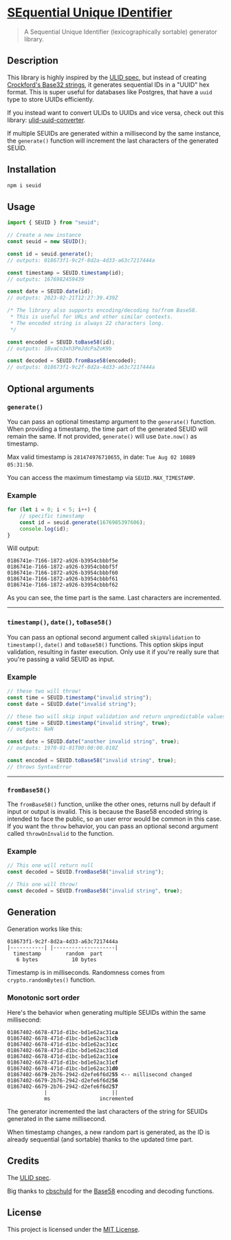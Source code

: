 # [SEquential Unique IDentifier](https://github.com/TheEdoRan/seuid)

> A Sequential Unique Identifier (lexicographically sortable) generator library.

## Description

This library is highly inspired by the [ULID spec](https://github.com/ulid/spec), but instead of creating [Crockford's Base32 strings](http://www.crockford.com/base32.html), it generates sequential IDs in a "UUID" hex format. This is super useful for databases like Postgres, that have a `uuid` type to store UUIDs efficiently.

If you instead want to convert ULIDs to UUIDs and vice versa, check out this library: [ulid-uuid-converter](https://github.com/TheEdoRan/ulid-uuid-converter).

If multiple SEUIDs are generated within a millisecond by the same instance, the `generate()` function will increment the last characters of the generated SEUID.

## Installation

```sh
npm i seuid
```

## Usage

```typescript
import { SEUID } from "seuid";

// Create a new instance
const seuid = new SEUID();

const id = seuid.generate();
// outputs: 018673f1-9c2f-8d2a-4d33-a63c7217444a

const timestamp = SEUID.timestamp(id);
// outputs: 1676982459439

const date = SEUID.date(id);
// outputs: 2023-02-21T12:27:39.439Z

/* The library also supports encoding/decoding to/from Base58.
 * This is useful for URLs and other similar contexts.
 * The encoded string is always 22 characters long.
 */

const encoded = SEUID.toBase58(id);
// outputs: 1BvaCn3xh3PmJdcPaZoK9b

const decoded = SEUID.fromBase58(encoded);
// outputs: 018673f1-9c2f-8d2a-4d33-a63c7217444a
```

## Optional arguments

### `generate()`

You can pass an optional timestamp argument to the `generate()` function. When providing a timestamp, the time part of the generated SEUID will remain the same. If not provided, `generate()` will use `Date.now()` as timestamp.

Max valid timestamp is `281474976710655`, in date: `Tue Aug 02 10889 05:31:50`.

You can access the maximum timestamp via `SEUID.MAX_TIMESTAMP`.

### Example

```typescript
for (let i = 0; i < 5; i++) {
	// specific timestamp
	const id = seuid.generate(1676985397606);
	console.log(id);
}
```

Will output:

```
0186741e-7166-1872-a926-b3954cbbbf5e
0186741e-7166-1872-a926-b3954cbbbf5f
0186741e-7166-1872-a926-b3954cbbbf60
0186741e-7166-1872-a926-b3954cbbbf61
0186741e-7166-1872-a926-b3954cbbbf62
```

As you can see, the time part is the same. Last characters are incremented.

---

### `timestamp()`, `date()`, `toBase58()`

You can pass an optional second argument called `skipValidation` to `timestamp()`, `date()` and `toBase58()` functions. This option skips input validation, resulting in faster execution. Only use it if you're really sure that you're passing a valid SEUID as input.

### Example

```typescript
// these two will throw!
const time = SEUID.timestamp("invalid string");
const date = SEUID.date("invalid string");

// these two will skip input validation and return unpredictable values with invalid strings
const time = SEUID.timestamp("invalid string", true);
// outputs: NaN

const date = SEUID.date("another invalid string", true);
// outputs: 1970-01-01T00:00:00.010Z

const encoded = SEUID.toBase58("invalid string", true);
// throws SyntaxError
```

---

### `fromBase58()`

The `fromBase58()` function, unlike the other ones, returns null by default if input or output is invalid. This is because the Base58 encoded string is intended to face the public, so an user error would be common in this case. If you want the `throw` behavior, you can pass an optional second argument called `throwOnInvalid` to the function.

### Example

```typescript
// This one will return null
const decoded = SEUID.fromBase58("invalid string");

// This one will throw!
const decoded = SEUID.fromBase58("invalid string", true);
```

## Generation

Generation works like this:

```
018673f1-9c2f-8d2a-4d33-a63c7217444a
|-----------| |--------------------|
  timestamp        random  part
   6 bytes           10 bytes
```

Timestamp is in milliseconds. Randomness comes from `crypto.randomBytes()` function.

### Monotonic sort order

Here's the behavior when generating multiple SEUIDs within the same millisecond:

<pre>
<code>01867402-6678-471d-d1bc-bd1e62ac31<b>ca</b>
01867402-6678-471d-d1bc-bd1e62ac31<b>cb</b>
01867402-6678-471d-d1bc-bd1e62ac31<b>cc</b>
01867402-6678-471d-d1bc-bd1e62ac31<b>cd</b>
01867402-6678-471d-d1bc-bd1e62ac31<b>ce</b>
01867402-6678-471d-d1bc-bd1e62ac31<b>cf</b>
01867402-6678-471d-d1bc-bd1e62ac31<b>d0</b>
01867402-667<b>9</b>-2b76-2942-d2efe6f6d2<b>55</b> <-- millisecond changed
01867402-6679-2b76-2942-d2efe6f6d2<b>56</b>
01867402-6679-2b76-2942-d2efe6f6d2<b>57</b>
            |                     ||
            ms                incremented</code>
</pre>

The generator incremented the last characters of the string for SEUIDs generated in the same millisecond.

When timestamp changes, a new random part is generated, as the ID is already sequential (and sortable) thanks to the updated time part.

## Credits

The [ULID spec](https://github.com/ulid/spec).

Big thanks to [cbschuld](https://github.com/cbschuld) for the [Base58](https://github.com/cbschuld/uuid-base58) encoding and decoding functions.

## License

This project is licensed under the [MIT License](https://github.com/TheEdoRan/seuid/blob/main/LICENSE).
